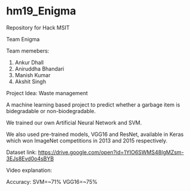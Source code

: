 # hm19_Enigma
Repository for Hack MSIT

Team Enigma

Team memebers:
1. Ankur Dhall
2. Aniruddha Bhandari
3. Manish Kumar
4. Akshit Singh

Project Idea: Waste management

A machine learning based project to predict whether a garbage item is bidegradable or non-biodegradable.

We trained our own Artificial Neural Network and SVM. 

We also used pre-trained models, VGG16 and ResNet, available in Keras which won ImageNet competitions in 2013 and 2015 respectively.

Dataset link:
  https://drive.google.com/open?id=1YIO6SWMS48IgMZsm-3EJs8Evd0o4sBYB
  
Video explanation:

Accuracy:
  SVM=~71%
  VGG16=~75%
